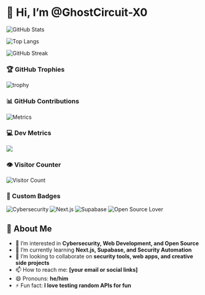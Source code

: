 # 👋 Hi, I’m @GhostCircuit-X0

![GitHub Stats](https://github-readme-stats.vercel.app/api?username=GhostCircuit-X0&show_icons=true&hide_border=false&line_height=24&title_color=336791&icon_color=1b9cc9)

![Top Langs](https://github-readme-stats.vercel.app/api/top-langs/?username=GhostCircuit-X0&layout=compact&hide_border=false&title_color=336791)

![GitHub Streak](https://github-readme-streak-stats.herokuapp.com/?user=GhostCircuit-X0&theme=default&hide_border=false)

### 🏆 GitHub Trophies  
![trophy](https://github-profile-trophy.vercel.app/?username=GhostCircuit-X0&theme=flat&no-frame=true&margin-w=5)

### 📊 GitHub Contributions  
![Metrics](https://metrics.lecoq.io/GhostCircuit-X0?template=classic&base.indepth=false&base.hireable=false&config.timezone=Asia%2FCalcutta)

### 💻 Dev Metrics  
![](https://github-profile-summary-cards.vercel.app/api/cards/profile-details?username=GhostCircuit-X0&theme=github)

### 👁️ Visitor Counter  
![Visitor Count](https://komarev.com/ghpvc/?username=GhostCircuit-X0&color=1b9cc9)

### 🎨 Custom Badges  
![Cybersecurity](https://img.shields.io/badge/-Cybersecurity-blue?style=for-the-badge&logo=HackTheBox&logoColor=white)
![Next.js](https://img.shields.io/badge/-Next.js-black?style=for-the-badge&logo=next.js)
![Supabase](https://img.shields.io/badge/-Supabase-3ECF8E?style=for-the-badge&logo=supabase&logoColor=white)
![Open Source Lover](https://img.shields.io/badge/-Open%20Source-3b5998?style=for-the-badge&logo=github)

## 👀 About Me

- 👀 I’m interested in **Cybersecurity, Web Development, and Open Source**
- 🌱 I’m currently learning **Next.js, Supabase, and Security Automation**
- 💞️ I’m looking to collaborate on **security tools, web apps, and creative side projects**
- 📫 How to reach me: **[your email or social links]**
- 😄 Pronouns: **he/him**
- ⚡ Fun fact: **I love testing random APIs for fun**

<!---
GhostCircuit-X0/GhostCircuit-X0 is a ✨ special ✨ repository because its `README.md` (this file) appears on your GitHub profile.
You can click the Preview link to take a look at your changes.
--->
